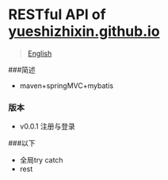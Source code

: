 # RESTful API of [yueshizhixin.github.io](https://yueshizhixin.github.io)

>[English](README.en.md)

###简述
- maven+springMVC+mybatis

### 版本
- v0.0.1 注册与登录

###以下
- 全局try catch
- rest

